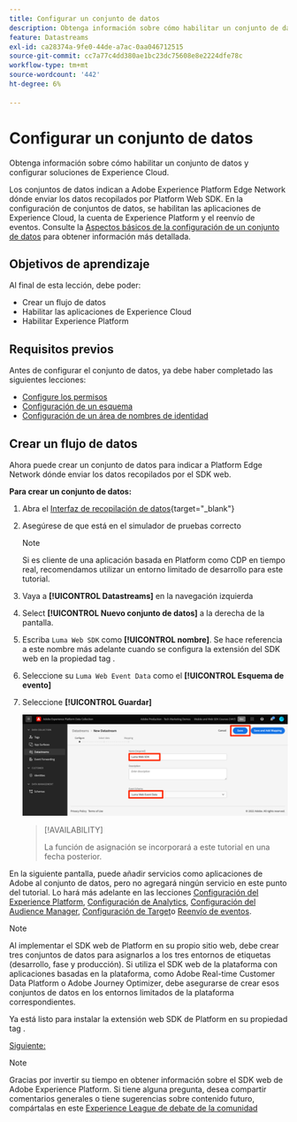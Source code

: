```yaml
---
title: Configurar un conjunto de datos
description: Obtenga información sobre cómo habilitar un conjunto de datos y configurar soluciones de Experience Cloud. Esta lección forma parte del tutorial Implementar Adobe Experience Cloud con SDK web .
feature: Datastreams
exl-id: ca28374a-9fe0-44de-a7ac-0aa046712515
source-git-commit: cc7a77c4dd380ae1bc23dc75608e8e2224dfe78c
workflow-type: tm+mt
source-wordcount: '442'
ht-degree: 6%

---
```


# Configurar un conjunto de datos

Obtenga información sobre cómo habilitar un conjunto de datos y configurar soluciones de Experience Cloud.

Los conjuntos de datos indican a Adobe Experience Platform Edge Network dónde enviar los datos recopilados por Platform Web SDK. En la configuración de conjuntos de datos, se habilitan las aplicaciones de Experience Cloud, la cuenta de Experience Platform y el reenvío de eventos. Consulte la [Aspectos básicos de la configuración de un conjunto de datos](https://experienceleague.adobe.com/docs/experience-platform/edge/fundamentals/datastreams.html?lang=en) para obtener información más detallada.

## Objetivos de aprendizaje

Al final de esta lección, debe poder:

* Crear un flujo de datos
* Habilitar las aplicaciones de Experience Cloud
* Habilitar Experience Platform

## Requisitos previos

Antes de configurar el conjunto de datos, ya debe haber completado las siguientes lecciones:

* [Configure los permisos](configure-permissions.md)
* [Configuración de un esquema](configure-schemas.md)
* [Configuración de un área de nombres de identidad](configure-identities.md)

## Crear un flujo de datos

Ahora puede crear un conjunto de datos para indicar a Platform Edge Network dónde enviar los datos recopilados por el SDK web.

**Para crear un conjunto de datos:**

1. Abra el [Interfaz de recopilación de datos](https://launch.adobe.com/){target=&quot;_blank&quot;}
1. Asegúrese de que está en el simulador de pruebas correcto

   >[!NOTE]
   >
   >Si es cliente de una aplicación basada en Platform como CDP en tiempo real, recomendamos utilizar un entorno limitado de desarrollo para este tutorial.

1. Vaya a **[!UICONTROL Datastreams]** en la navegación izquierda
1. Select **[!UICONTROL Nuevo conjunto de datos]** a la derecha de la pantalla.
1. Escriba `Luma Web SDK` como **[!UICONTROL nombre]**. Se hace referencia a este nombre más adelante cuando se configura la extensión del SDK web en la propiedad tag .
1. Seleccione su `Luma Web Event Data` como el **[!UICONTROL Esquema de evento]**
1. Seleccione **[!UICONTROL Guardar]**

   ![Crear el conjunto de datos](assets/datastream-create-datastream.png)

   >[!AVAILABILITY]
   >
   >La función de asignación se incorporará a este tutorial en una fecha posterior.




En la siguiente pantalla, puede añadir servicios como aplicaciones de Adobe al conjunto de datos, pero no agregará ningún servicio en este punto del tutorial. Lo hará más adelante en las lecciones [Configuración del Experience Platform](setup-experience-platform.md), [Configuración de Analytics](setup-analytics.md), [Configuración del Audience Manager](setup-audience-manager.md), [Configuración de Target](setup-target.md)o [Reenvío de eventos](setup-event-forwarding.md).

>[!NOTE]
>
>Al implementar el SDK web de Platform en su propio sitio web, debe crear tres conjuntos de datos para asignarlos a los tres entornos de etiquetas (desarrollo, fase y producción). Si utiliza el SDK web de la plataforma con aplicaciones basadas en la plataforma, como Adobe Real-time Customer Data Platform o Adobe Journey Optimizer, debe asegurarse de crear esos conjuntos de datos en los entornos limitados de la plataforma correspondientes.

Ya está listo para instalar la extensión web SDK de Platform en su propiedad tag .

[Siguiente: ](install-web-sdk.md)

>[!NOTE]
>
>Gracias por invertir su tiempo en obtener información sobre el SDK web de Adobe Experience Platform. Si tiene alguna pregunta, desea compartir comentarios generales o tiene sugerencias sobre contenido futuro, compártalas en este [Experience League de debate de la comunidad](https://experienceleaguecommunities.adobe.com/t5/adobe-experience-platform-launch/tutorial-discussion-implement-adobe-experience-cloud-with-web/td-p/444996)